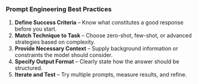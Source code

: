 ### Prompt Engineering Best Practices

1. **Define Success Criteria** – Know what constitutes a good response before you start.
2. **Match Technique to Task** – Choose zero-shot, few-shot, or advanced strategies based on complexity.
3. **Provide Necessary Context** – Supply background information or constraints the model should consider.
4. **Specify Output Format** – Clearly state how the answer should be structured.
5. **Iterate and Test** – Try multiple prompts, measure results, and refine.
